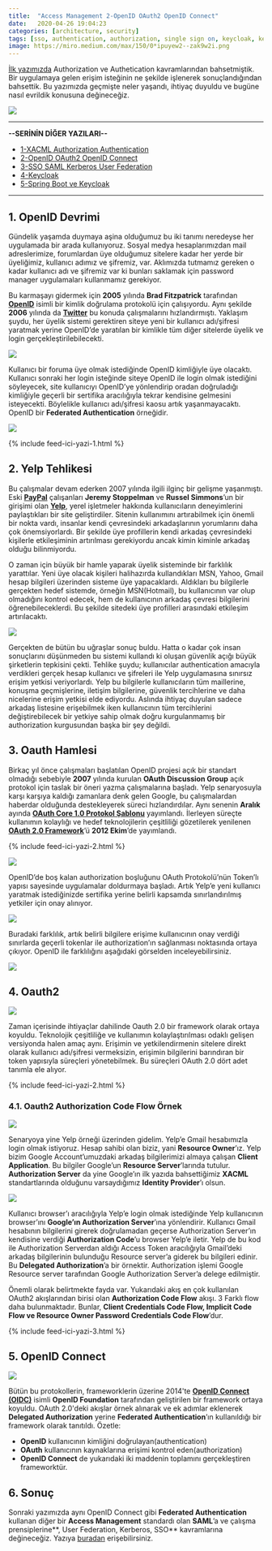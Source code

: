 ```yaml
---
title:  "Access Management 2-OpenID OAuth2 OpenID Connect"
date:   2020-04-26 19:04:23
categories: [architecture, security]
tags: [sso, authentication, authorization, single sign on, keycloak, kerberos, oauth2, oauth, openid connect, protokol, federation, türkçe, yazılım, blog, blogger, nedir, örnek, nasıl yapılır, mehmet cem yücel]
image: https://miro.medium.com/max/150/0*ipuyew2--zak9w2i.png
---
```


[İlk yazımızda](https://www.mehmetcemyucel.com/2020/Access-Management-1-XACML-Authorization-Authentication/) Authorization ve Authetication kavramlarından bahsetmiştik. Bir uygulamaya gelen erişim isteğinin ne şekilde işlenerek sonuçlandığından bahsettik. Bu yazımızda geçmişte neler yaşandı, ihtiyaç duyuldu ve bugüne nasıl evrildik konusuna değineceğiz.

![](https://miro.medium.com/max/640/0*H5weENf3rnm2dhaz)

---

**--SERİNİN DİĞER YAZILARI--**

- [1-XACML Authorization Authentication](https://www.mehmetcemyucel.com/2020/Access-Management-1-XACML-Authorization-Authentication/)
- [2-OpenID OAuth2 OpenID Connect](https://www.mehmetcemyucel.com/2020/Access-Management-2-OpenID-OAuth2-OpenID-Connect/)
- [3-SSO SAML Kerberos User Federation](https://www.mehmetcemyucel.com/2020/Access-Management-3-SSO-SAML-Kerberos-User-Federation/)
- [4-Keycloak](https://www.mehmetcemyucel.com/2020/Access-Management-4-Keycloak/)
- [5-Spring Boot ve Keycloak](https://www.mehmetcemyucel.com/2020/Access-Management-5-Spring-RestTemplate-Feign-Keycloak/)

---

## 1. OpenID Devrimi

Gündelik yaşamda duymaya aşina olduğumuz bu iki tanımı neredeyse her uygulamada bir arada kullanıyoruz. Sosyal medya hesaplarımızdan mail adreslerimize, forumlardan üye olduğumuz sitelere kadar her yerde bir üyeliğimiz, kullanıcı adımız ve şifremiz, var. Aklımızda tutmamız gereken o kadar kullanıcı adı ve şifremiz var ki bunları saklamak için password manager uygulamaları kullanmamız gerekiyor.

Bu karmaşayı gidermek için **2005** yılında **Brad Fitzpatrick** tarafından [**OpenID**](https://openid.net/) isimli bir kimlik doğrulama protokolü için çalışıyordu. Aynı şekilde **2006** yılında da [**Twitter**](https://twitter.com)  bu konuda çalışmalarını hızlandırmıştı. Yaklaşım şuydu, her üyelik sistemi gerektiren siteye yeni bir kullanıcı adı/şifresi yaratmak yerine OpenID’de yaratılan bir kimlikle tüm diğer sitelerde üyelik ve login gerçekleştirilebilecekti.

![](https://miro.medium.com/max/826/1*yjz-C1SBIzfrophVUIZ8Kw.png)

Kullanıcı bir foruma üye olmak istediğinde OpenID kimliğiyle üye olacaktı. Kullanıcı sonraki her login isteğinde siteye OpenID ile login olmak istediğini söyleyecek, site kullanıcıyı OpenID’ye yönlendirip oradan doğruladığı kimliğiyle geçerli bir sertifika aracılığıyla tekrar kendisine gelmesini isteyecekti. Böylelikle kullanıcı adı/şifresi kaosu artık yaşanmayacaktı. OpenID bir **Federated Authentication** örneğidir.

![](https://miro.medium.com/max/970/1*eyGITOaY4c1wj8fyCa-zSw.png)

{% include feed-ici-yazi-1.html %}

## 2. Yelp Tehlikesi

Bu çalışmalar devam ederken 2007 yılında ilgili ilginç bir gelişme yaşanmıştı. Eski [**PayPal**](https://www.paypal.com)  çalışanları **Jeremy Stoppelman** ve **Russel Simmons**’un bir girişimi olan [**Yelp**](https://www.yelp.com/), yerel işletmeler hakkında kullanıcıların deneyimlerini paylaştıkları bir site geliştirdiler. Sitenin kullanımını artırabilmek için önemli bir nokta vardı, insanlar kendi çevresindeki arkadaşlarının yorumlarını daha çok önemsiyorlardı. Bir şekilde üye profillerin kendi arkadaş çevresindeki kişilerle etkileşiminin artırılması gerekiyordu ancak kimin kiminle arkadaş olduğu bilinmiyordu.

O zaman için büyük bir hamle yaparak üyelik sisteminde bir farklılık yarattılar. Yeni üye olacak kişileri halihazırda kullandıkları MSN, Yahoo, Gmail hesap bilgileri üzerinden sisteme üye yapacaklardı. Aldıkları bu bilgilerle gerçekten hedef sistemde, örneğin MSN(Hotmail), bu kullanıcının var olup olmadığını kontrol edecek, hem de kullanıcının arkadaş çevresi bilgilerini öğrenebileceklerdi. Bu şekilde sitedeki üye profilleri arasındaki etkileşim artırılacaktı.

![](https://miro.medium.com/max/885/1*9ni9R_kVXK0OAur-ZsKcqA.png)

Gerçekten de bütün bu uğraşlar sonuç buldu. Hatta o kadar çok insan sonuçlarını düşünmeden bu sistemi kullandı ki oluşan güvenlik açığı büyük şirketlerin tepkisini çekti. Tehlike şuydu; kullanıcılar authentication amacıyla verdikleri gerçek hesap kullanıcı ve şifreleri ile Yelp uygulamasına sınırsız erişim yetkisi veriyorlardı. Yelp bu bilgilerle kullanıcıların tüm maillerine, konuşma geçmişlerine, iletişim bilgilerine, güvenlik tercihlerine ve daha nicelerine erişim yetkisi elde ediyordu. Aslında ihtiyaç duyulan sadece arkadaş listesine erişebilmek iken kullanıcının tüm tercihlerini değiştirebilecek bir yetkiye sahip olmak doğru kurgulanmamış bir authorization kurgusundan başka bir şey değildi.

## 3. Oauth Hamlesi

Birkaç yıl önce çalışmaları başlatılan OpenID projesi açık bir standart olmadığı sebebiyle **2007** yılında kurulan **OAuth Discussion Group** açık protokol için taslak bir öneri yazma çalışmalarına başladı. Yelp senaryosuyla karşı karşıya kaldığı zamanlara denk gelen Google, bu çalışmalardan haberdar olduğunda destekleyerek süreci hızlandırdılar. Aynı senenin **Aralık** ayında [**OAuth Core 1.0 Protokol Şablonu**](https://oauth.net/core/1.0/) yayımlandı. İlerleyen süreçte kullanımın kolaylığı ve hedef teknolojilerin çeşitliliği gözetilerek yenilenen [**OAuth 2.0 Framework**](http://tools.ietf.org/html/rfc6749#section-4.4.2)’ü **2012 Ekim**’de yayımlandı.

{% include feed-ici-yazi-2.html %}

![](https://miro.medium.com/max/225/0*Wl7CHlfKPE49XS1U.png)

OpenID’de boş kalan authorization boşluğunu OAuth Protokolü’nün Token’lı yapısı sayesinde uygulamalar doldurmaya başladı. Artık Yelp’e yeni kullanıcı yaratmak istediğinizde sertifika yerine belirli kapsamda sınırlandırılmış yetkiler için onay alınıyor.

![](https://miro.medium.com/max/531/1*p7OgUA_9pOpz8AeLn9wU2w.png)

Buradaki farklılık, artık belirli bilgilere erişime kullanıcının onay verdiği sınırlarda geçerli tokenlar ile authorization’ın sağlanması noktasında ortaya çıkıyor. OpenID ile farklılığını aşağıdaki görselden inceleyebilirsiniz.

![](https://miro.medium.com/max/950/1*thIslnlOrMO0FUCagfZMwA.png)

## 4. Oauth2

![](https://miro.medium.com/max/375/0*UV6qnowEJIvXlUI-.png)

Zaman içerisinde ihtiyaçlar dahilinde Oauth 2.0 bir framework olarak ortaya koyuldu. Teknolojik çeşitliliğe ve kullanımın kolaylaştırılması odaklı gelişen versiyonda halen amaç aynı. Erişimin ve yetkilendirmenin sitelere direkt olarak kullanıcı adı/şifresi vermeksizin, erişimin bilgilerini barındıran bir token yapısıyla süreçleri yönetebilmek. Bu süreçleri OAuth 2.0 dört adet tanımla ele alıyor.

{% include feed-ici-yazi-2.html %}

### 4.1. Oauth2 Authorization Code Flow Örnek

![](https://miro.medium.com/max/1594/1*jTDazKqC_J4-sed62C69oA.png)

Senaryoya yine Yelp örneği üzerinden gidelim. Yelp’e Gmail hesabımızla login olmak istiyoruz. Hesap sahibi olan biziz, yani **Resource Owner**’ız. Yelp bizim Google Account’umuzdaki arkadaş bilgilerimizi almaya çalışan **Client Application**. Bu bilgiler Google’un **Resource Server**’larında tutulur. **Authorization Server** da yine Google’ın ilk yazıda bahsettiğimiz **XACML** standartlarında olduğunu varsaydığımız **Identity Provider**’ı olsun.

![](https://miro.medium.com/max/1594/1*dE4gW72PCxeuoNhVfpehUg.png)

Kullanıcı browser’ı aracılığıyla Yelp’e login olmak istediğinde Yelp kullanıcının browser’ını **Google’ın Authorization Server**’ına yönlendirir. Kullanıcı Gmail hesabının bilgilerini girerek doğrulamadan geçerse Authorization Server’ın kendisine verdiği **Authorization Code**’u browser Yelp’e iletir. Yelp de bu kod ile Authorization Serverdan aldığı Access Token aracılığıyla Gmail’deki arkadaş bilgilerinin bulunduğu Resource server’a giderek bu bilgileri edinir. Bu **Delegated Authorization**’a bir örnektir. Authorization işlemi Google Resource server tarafından Google Authorization Server’a delege edilmiştir.

Önemli olarak belirtmekte fayda var. Yukarıdaki akış en çok kullanılan OAuth2 akışlarından birisi olan **Authorization Code Flow** akışı. 3 Farklı flow daha bulunmaktadır. Bunlar, **Client Credentials Code Flow, Implicit Code Flow ve Resource Owner Password Credentials Code Flow**’dur.

{% include feed-ici-yazi-3.html %}

## 5. OpenID Connect

![](https://miro.medium.com/max/375/0*ipuyew2--zak9w2i.png)

Bütün bu protokollerin, frameworklerin üzerine 2014'te [**OpenID Connect (OIDC)**](https://openid.net/connect/) isimli **OpenID Foundation** tarafından geliştirilen bir framework ortaya koyuldu. OAuth 2.0'deki akışlar örnek alınarak ve ek adımlar eklenerek **Delegated Authorization** yerine **Federated Authentication**’ın kullanıldığı bir framework olarak tanıtıldı. Özetle:

- **OpenID** kullanıcının kimliğini doğrulayan(authentication)
- **OAuth** kullanıcının kaynaklarına erişimi kontrol eden(authorization)
- **OpenID Connect** de yukarıdaki iki maddenin toplamını gerçekleştiren frameworktür.

## 6. Sonuç

Sonraki yazımızda aynı OpenID Connect gibi **Federated Authentication** kullanan diğer bir **Access Management** standardı olan **SAML**’a ve çalışma prensiplerine**, User Federation, Kerberos, SSO** kavramlarına değineceğiz. Yazıya [buradan](https://www.mehmetcemyucel.com/2020/Access-Management-3-SSO-SAML-Kerberos-User-Federation/) erişebilirsiniz.
